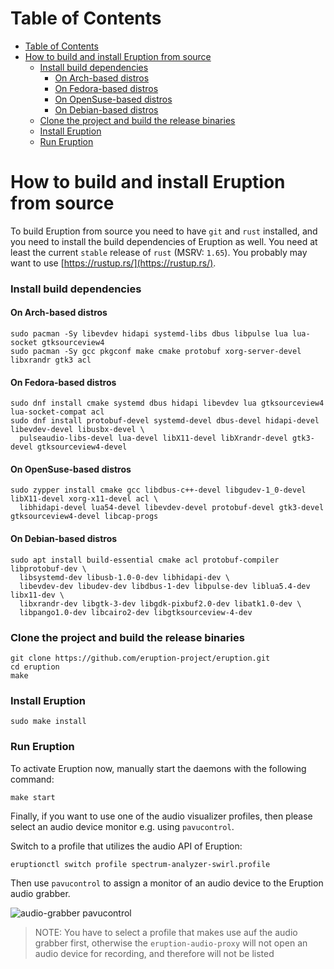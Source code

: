 # Table of Contents

- [Table of Contents](#table-of-contents)
- [How to build and install Eruption from source](#how-to-build-and-install-eruption-from-source)
  - [Install build dependencies](#install-build-dependencies)
    - [On Arch-based distros](#on-arch-based-distros)
    - [On Fedora-based distros](#on-fedora-based-distros)
    - [On OpenSuse-based distros](#on-opensuse-based-distros)
    - [On Debian-based distros](#on-debian-based-distros)
  - [Clone the project and build the release binaries](#clone-the-project-and-build-the-release-binaries)
  - [Install Eruption](#install-eruption)
  - [Run Eruption](#run-eruption)

# How to build and install Eruption from source

To build Eruption from source you need to have `git` and `rust` installed, and you need to install the build
dependencies of Eruption as well. You need at least the current `stable` release of `rust` (MSRV: `1.65`).
You probably may want to use [https://rustup.rs/](https://rustup.rs/).

### Install build dependencies

#### On Arch-based distros

```shell
sudo pacman -Sy libevdev hidapi systemd-libs dbus libpulse lua lua-socket gtksourceview4
sudo pacman -Sy gcc pkgconf make cmake protobuf xorg-server-devel libxrandr gtk3 acl
```

#### On Fedora-based distros

```shell
sudo dnf install cmake systemd dbus hidapi libevdev lua gtksourceview4 lua-socket-compat acl
sudo dnf install protobuf-devel systemd-devel dbus-devel hidapi-devel libevdev-devel libusbx-devel \
  pulseaudio-libs-devel lua-devel libX11-devel libXrandr-devel gtk3-devel gtksourceview4-devel
```

#### On OpenSuse-based distros

```shell
sudo zypper install cmake gcc libdbus-c++-devel libgudev-1_0-devel libX11-devel xorg-x11-devel acl \
  libhidapi-devel lua54-devel libevdev-devel protobuf-devel gtk3-devel gtksourceview4-devel libcap-progs
```

#### On Debian-based distros

```shell
sudo apt install build-essential cmake acl protobuf-compiler libprotobuf-dev \
  libsystemd-dev libusb-1.0-0-dev libhidapi-dev \
  libevdev-dev libudev-dev libdbus-1-dev libpulse-dev liblua5.4-dev libx11-dev \
  libxrandr-dev libgtk-3-dev libgdk-pixbuf2.0-dev libatk1.0-dev \
  libpango1.0-dev libcairo2-dev libgtksourceview-4-dev
```

### Clone the project and build the release binaries

```shell
git clone https://github.com/eruption-project/eruption.git
cd eruption
make
```

### Install Eruption

```shell
sudo make install
```

### Run Eruption

To activate Eruption now, manually start the daemons with the following command:

```shell
make start
```

Finally, if you want to use one of the audio visualizer profiles, then please select an audio device monitor e.g.
using `pavucontrol`.

Switch to a profile that utilizes the audio API of Eruption:

```shell
eruptionctl switch profile spectrum-analyzer-swirl.profile
```

Then use `pavucontrol` to assign a monitor of an audio device to the Eruption audio grabber.

![audio-grabber pavucontrol](assets/screenshot-audio-grabber-pavucontrol.png)

> NOTE: You have to select a profile that makes use auf the audio grabber first, otherwise the
> `eruption-audio-proxy` will not open an audio device for recording, and therefore will not be listed

